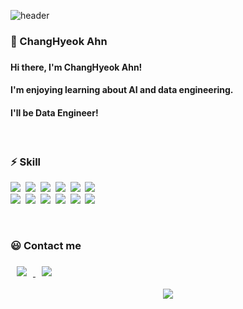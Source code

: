 ![header](https://capsule-render.vercel.app/api?type=soft&color=auto&height=150&section=header&text=ChangHyeok&fontSize=70&animation=twinkling)

<h3>🥰 ChangHyeok Ahn<h3>

#### Hi there, I'm ChangHyeok Ahn!
#### I'm enjoying learning about AI and data engineering.
#### I'll be Data Engineer!

<br>

<h3>⚡ Skill </h3>

<p>
  <img src="https://img.shields.io/badge/Python-3766AB?style=flat-square&logo=Python&logoColor=white"/></a>&nbsp 
  <img src="https://img.shields.io/badge/C++-00599C?style=flat-square&logo=C%2B%2B&logoColor=white"/></a>&nbsp 
  <img src="https://img.shields.io/badge/HTML-11B48A?style=flat-square&logo=html&logoColor=white"/></a>&nbsp 
  <img src="https://img.shields.io/badge/Javascript-ffb13b?style=flat-square&logo=javascript&logoColor=white"/></a>&nbsp 
  <img src="https://img.shields.io/badge/css-1572B6?style=flat-square&logo=css3&logoColor=white"/></a>&nbsp
  <img src="https://img.shields.io/badge/SQL-005571?style=flat-square&logo=sql&logoColor=white"/></a>&nbsp 
  <br>
  <img src="https://img.shields.io/badge/Flask-000000?style=flat-square&logo=Flask&logoColor=white"/></a>&nbsp 
  <img src="https://img.shields.io/badge/MySQL-092E20?style=flat-square&logo=Mysql&logoColor=white"/></a>&nbsp
  <img src="https://img.shields.io/badge/Appache Spark-092E20?style=flat-square&logo=Spark&logoColor=white"/></a>&nbsp
  <img src="https://img.shields.io/badge/Jupyter-E6B91E?style=flat-square&logo=Jupyter&logoColor=white"/></a>&nbsp 
  <img src="https://img.shields.io/badge/Docker-DB3552?style=flat-square&logo=docker&logoColor=white"/></a>&nbsp 
  <img src="https://img.shields.io/badge/aws-333664?style=flat-square&logo=amazon-aws&logoColor=white"/></a>&nbsp
</p>

<br>

<h3>😃 Contact me<h3>
<a> <a href="mailto:chahn9503@gmail.com">
<img
src="https://img.shields.io/badge/Gmail-d14836?style=flat-square&logo=Gmail&logoColor=white&link=mailto:quf8093@gmail.com"
style="height : auto; margin-left : 10px; margin-right : 10px;"/>
</a> <a href="https://www.instagram.com/c_hyeok2/">
<img
src="http://img.shields.io/badge/-Instagram-black?style=flat&logo=Instagram&link=https://instagram.com/fivepxint/"
style="height : auto; margin-left : 10px; margin-right : 10px;"/>
</a>
  
<br>



<p align="center">
  <a href="https://hits.seeyoufarm.com"><img src="https://hits.seeyoufarm.com/api/count/incr/badge.svg?tab=repositories&url=https%3A%2F%2Fgithub.com%2FHyeok95&count_bg=%2379C83D&title_bg=%23555555&icon=&icon_color=%23E7E7E7&title=hits&edge_flat=false"/></a>
</p>
